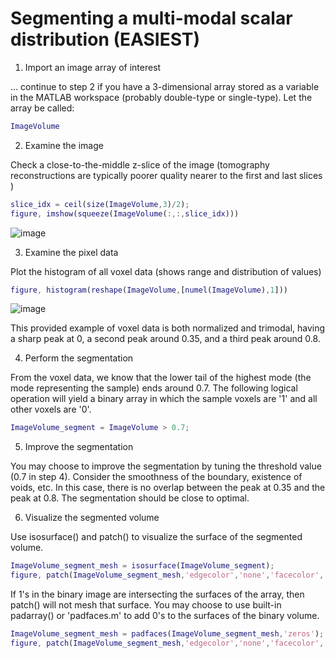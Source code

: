 # Segmenting a multi-modal scalar distribution (EASIEST)

1. Import an image array of interest
   
  ... continue to step 2 if you have a 3-dimensional array stored as a variable in the MATLAB workspace (probably double-type or single-type). Let the array be called:
  
  ```Matlab
  ImageVolume
  ```

2. Examine the image

  Check a close-to-the-middle z-slice of the image (tomography reconstructions are typically poorer quality nearer to the first and last slices )
  
  ```Matlab
  slice_idx = ceil(size(ImageVolume,3)/2);
  figure, imshow(squeeze(ImageVolume(:,:,slice_idx)))
  ```
  
  ![image](https://github.com/marcelchlupsa/segmentation-examples/assets/66844588/30721f5a-14e0-4497-8866-50a2cbb01aa7)

3. Examine the pixel data

  Plot the histogram of all voxel data (shows range and distribution of values)
  ```Matlab
  figure, histogram(reshape(ImageVolume,[numel(ImageVolume),1]))
  ```
  
  ![image](https://github.com/marcelchlupsa/segmentation-examples/assets/66844588/419456ad-f5a4-4986-b0cd-3d0617fe2ea6)
  
  This provided example of voxel data is both normalized and trimodal, having a sharp peak at 0, a second peak around 0.35, and a third peak around 0.8.

4. Perform the segmentation

  From the voxel data, we know that the lower tail of the highest mode (the mode representing the sample) ends around 0.7. The following logical operation will yield a binary array in which the sample voxels are '1' and all other voxels are '0'.
  ```Matlab
  ImageVolume_segment = ImageVolume > 0.7;
  ```

5. Improve the segmentation

  You may choose to improve the segmentation by tuning the threshold value (0.7 in step 4). Consider the smoothness of the boundary, existence of voids, etc. In this case, there is no overlap between the peak at 0.35 and the peak at 0.8. The segmentation should be close to optimal.

6. Visualize the segmented volume

  Use isosurface() and patch() to visualize the surface of the segmented volume.

  ```Matlab
  ImageVolume_segment_mesh = isosurface(ImageVolume_segment);
  figure, patch(ImageVolume_segment_mesh,'edgecolor','none','facecolor','green','facealpha',0.3)
  ```

  If 1's in the binary image are intersecting the surfaces of the array, then patch() will not mesh that surface. You may choose to use built-in padarray() or 'padfaces.m' to add 0's to the surfaces of the binary volume. 

  ```Matlab
  ImageVolume_segment_mesh = padfaces(ImageVolume_segment_mesh,'zeros');
  figure, patch(ImageVolume_segment_mesh,'edgecolor','none','facecolor','green','facealpha',0.3)
  ```
